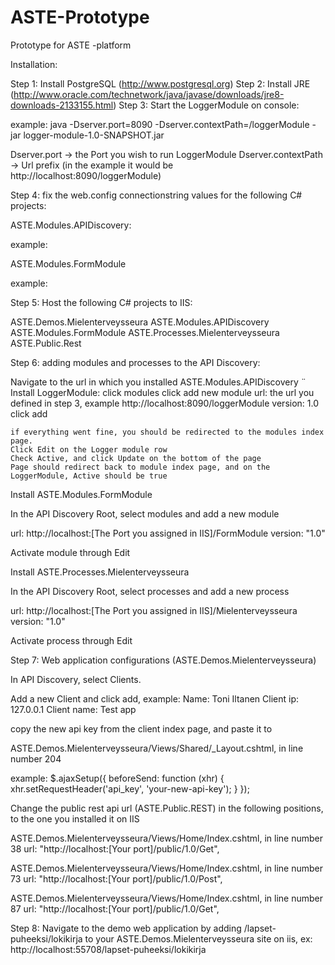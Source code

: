 # ASTE-Prototype
Prototype for ASTE -platform

Installation:

Step 1: Install PostgreSQL (http://www.postgresql.org)
Step 2: Install JRE (http://www.oracle.com/technetwork/java/javase/downloads/jre8-downloads-2133155.html)
Step 3: Start the LoggerModule on console:

example:
java -Dserver.port=8090 -Dserver.contextPath=/loggerModule -jar logger-module-1.0-SNAPSHOT.jar

Dserver.port -> the Port you wish to run LoggerModule
Dserver.contextPath -> Url prefix (in the example it would be http://localhost:8090/loggerModule)

Step 4: fix the web.config connectionstring values for the following C# projects:

ASTE.Modules.APIDiscovery:
<add name="APIDiscoveryContext" connectionString="Server=[PostgreSQL ip];Port=[PostgreSQL port];User Id=[PostgreSQL user];Password=[PostgreSQL password];Database=APIDiscovery" providerName="Npgsql" />

example:
    <add name="APIDiscoveryContext" connectionString="Server=127.0.0.1;Port=5432;User Id=postgres;Password=asteuser;Database=APIDiscovery" providerName="Npgsql" />
    
ASTE.Modules.FormModule
    <add name="FormModuleContext" connectionString="Server=[PostgreSQL ip];Port=[PostgreSQL port];User Id=[PostgreSQL user];Password=[PostgreSQL password];Database=ASTE" providerName="Npgsql" />

example:
    <add name="FormModuleContext" connectionString="Server=127.0.0.1;Port=5432;User Id=postgres;Password=asteuser;Database=ASTE" providerName="Npgsql" />
    
Step 5: Host the following C# projects to IIS:

ASTE.Demos.Mielenterveysseura
ASTE.Modules.APIDiscovery
ASTE.Modules.FormModule
ASTE.Processes.Mielenterveysseura
ASTE.Public.Rest

Step 6: adding modules and processes to the API Discovery:

Navigate to the url in which you installed ASTE.Modules.APIDiscovery
¨
Install LoggerModule:
    click modules
    click add new module
      url: the url you defined in step 3, example http://localhost:8090/loggerModule
      version: 1.0
    click add
    
    if everything went fine, you should be redirected to the modules index page.
    Click Edit on the Logger module row
    Check Active, and click Update on the bottom of the page
    Page should redirect back to module index page, and on the LoggerModule, Active should be true

Install ASTE.Modules.FormModule

  In the API Discovery Root, select modules and add a new module
  
  url: http://localhost:[The Port you assigned in IIS]/FormModule
  version: "1.0"
  
  Activate module through Edit

Install ASTE.Processes.Mielenterveysseura

  In the API Discovery Root, select processes and add a new process
  
  url: http://localhost:[The Port you assigned in IIS]/Mielenterveysseura
  version: "1.0"
  
  Activate process through Edit


Step 7: Web application configurations (ASTE.Demos.Mielenterveysseura)

In API Discovery, select Clients.

Add a new Client and click add, example:
  Name: Toni Iltanen
  Client ip: 127.0.0.1
  Client name: Test app

copy the new api key from the client index page, and paste it to 

ASTE.Demos.Mielenterveysseura/Views/Shared/_Layout.cshtml, in line number 204
  
  example:
          $.ajaxSetup({
            beforeSend: function (xhr) {
                xhr.setRequestHeader('api_key', 'your-new-api-key');
            }
        });
        
Change the public rest api url (ASTE.Public.REST) in the following positions, to the one you installed it on IIS

ASTE.Demos.Mielenterveysseura/Views/Home/Index.cshtml, in line number 38
    url: "http://localhost:[Your port]/public/1.0/Get",
    
ASTE.Demos.Mielenterveysseura/Views/Home/Index.cshtml, in line number 73
    url: "http://localhost:[Your port]/public/1.0/Post",
    
ASTE.Demos.Mielenterveysseura/Views/Home/Index.cshtml, in line number 87
    url: "http://localhost:[Your port]/public/1.0/Get",
    
Step 8: Navigate to the demo web application by adding /lapset-puheeksi/lokikirja to your ASTE.Demos.Mielenterveysseura site on iis, ex: http://localhost:55708/lapset-puheeksi/lokikirja




